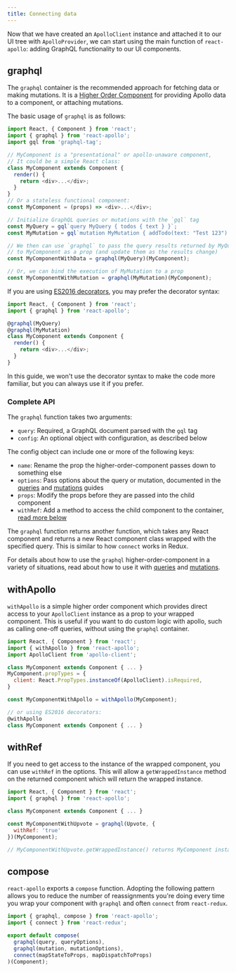 ```yaml
---
title: Connecting data
---
```


Now that we have created an `ApolloClient` instance and attached it to our UI tree with `ApolloProvider`, we can start using the main function of `react-apollo`: adding GraphQL functionality to our UI components.

<h2 id="graphql">graphql</h2>

The `graphql` container is the recommended approach for fetching data or making mutations. It is a [Higher Order Component](https://facebook.github.io/react/blog/2016/07/13/mixins-considered-harmful.html#subscriptions-and-side-effects) for providing Apollo data to a component, or attaching mutations.

The basic usage of `graphql` is as follows:

```js
import React, { Component } from 'react';
import { graphql } from 'react-apollo';
import gql from 'graphql-tag';

// MyComponent is a "presentational" or apollo-unaware component,
// It could be a simple React class:
class MyComponent extends Component {
  render() {
    return <div>...</div>;
  }
}
// Or a stateless functional component:
const MyComponent = (props) => <div>...</div>;

// Initialize GraphQL queries or mutations with the `gql` tag
const MyQuery = gql`query MyQuery { todos { text } }`;
const MyMutation = gql`mutation MyMutation { addTodo(text: "Test 123") }`;

// We then can use `graphql` to pass the query results returned by MyQuery
// to MyComponent as a prop (and update them as the results change)
const MyComponentWithData = graphql(MyQuery)(MyComponent);

// Or, we can bind the execution of MyMutation to a prop
const MyComponentWithMutation = graphql(MyMutation)(MyComponent);
```

If you are using [ES2016 decorators](https://medium.com/google-developers/exploring-es7-decorators-76ecb65fb841#.nn723s5u2), you may prefer the decorator syntax:

```js
import React, { Component } from 'react';
import { graphql } from 'react-apollo';

@graphql(MyQuery)
@graphql(MyMutation)
class MyComponent extends Component {
  render() {
    return <div>...</div>;
  }
}
```

In this guide, we won't use the decorator syntax to make the code more familiar, but you can always use it if you prefer.

<h3 id="graphql-api">Complete API</h3>

The `graphql` function takes two arguments:

- `query`: Required, a GraphQL document parsed with the `gql` tag
- `config`: An optional object with configuration, as described below

The config object can include one or more of the following keys:

- `name`: Rename the prop the higher-order-component passes down to something else
- `options`: Pass options about the query or mutation, documented in the [queries](/react/queries.html) and [mutations](/react/mutations.html) guides
- `props`: Modify the props before they are passed into the child component
- `withRef`: Add a method to access the child component to the container, [read more below](#with-ref)

The `graphql` function returns another function, which takes any React component and returns a new React component class wrapped with the specified query. This is similar to how `connect` works in Redux.

For details about how to use the `graphql` higher-order-component in a variety of situations, read about how to use it with [queries](/react/queries.html) and [mutations](/react/mutations.html).

<h2 id="withApollo">withApollo</h2>

`withApollo` is a simple higher order component which provides direct access to your `ApolloClient` instance as a prop to your wrapped component. This is useful if you want to do custom logic with apollo, such as calling one-off queries, without using the `graphql` container.

```js
import React, { Component } from 'react';
import { withApollo } from 'react-apollo';
import ApolloClient from 'apollo-client';

class MyComponent extends Component { ... }
MyComponent.propTypes = {
  client: React.PropTypes.instanceOf(ApolloClient).isRequired,
}

const MyComponentWithApollo = withApollo(MyComponent);

// or using ES2016 decorators:
@withApollo
class MyComponent extends Component { ... }
```

<h2 name='with-ref'>withRef</h2>

If you need to get access to the instance of the wrapped component, you can use `withRef` in the options.
This will allow a `getWrappedInstance` method on the returned component which will return the wrapped instance.

```js
import React, { Component } from 'react';
import { graphql } from 'react-apollo';

class MyComponent extends Component { ... }

const MyComponentWithUpvote = graphql(Upvote, {
  withRef: 'true'
})(MyComponent);

// MyComponentWithUpvote.getWrappedInstance() returns MyComponent instance
```

<h2 name='compose'>compose</h2>

`react-apollo` exports a `compose` function. Adopting the following pattern allows you to reduce the number of reassignments you're doing every time you wrap your component with `graphql` and often `connect` from `react-redux`. 

```js
import { graphql, compose } from 'react-apollo';
import { connect } from 'react-redux';

export default compose(
  graphql(query, queryOptions),
  graphql(mutation, mutationOptions),
  connect(mapStateToProps, mapDispatchToProps)
)(Component);
```


